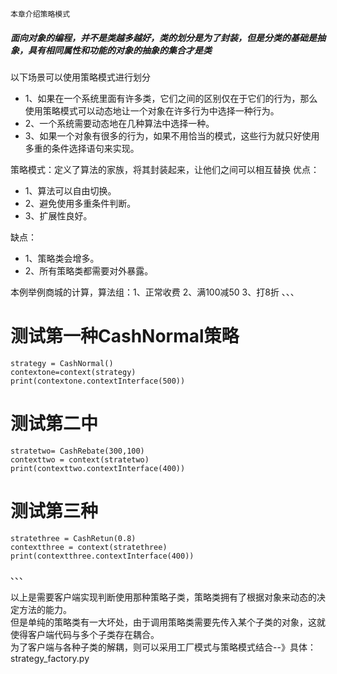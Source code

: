`本章介绍策略模式`
##### 面向对象的编程，并不是类越多越好，类的划分是为了封装，但是分类的基础是抽象，具有相同属性和功能的对象的抽象的集合才是类

以下场景可以使用策略模式进行划分
 - 1、如果在一个系统里面有许多类，它们之间的区别仅在于它们的行为，那么使用策略模式可以动态地让一个对象在许多行为中选择一种行为。 
 - 2、一个系统需要动态地在几种算法中选择一种。 
 - 3、如果一个对象有很多的行为，如果不用恰当的模式，这些行为就只好使用多重的条件选择语句来实现。
 
 策略模式：定义了算法的家族，将其封装起来，让他们之间可以相互替换
 优点：
  - 1、算法可以自由切换。 
  - 2、避免使用多重条件判断。 
  - 3、扩展性良好。
  
  缺点：
  
  - 1、策略类会增多。 
  - 2、所有策略类都需要对外暴露。
  
  
  本例举例商城的计算，算法组：1、正常收费 2、满100减50 3、打8折
  、、、
  
# 测试第一种CashNormal策略
    strategy = CashNormal()
    contextone=context(strategy)
    print(contextone.contextInterface(500))

# 测试第二中
    stratetwo= CashRebate(300,100)
    contexttwo = context(stratetwo)
    print(contexttwo.contextInterface(400))

# 测试第三种
    stratethree = CashRetun(0.8)
    contextthree = context(stratethree)
    print(contextthree.contextInterface(400))
  、、、
  
  以上是需要客户端实现判断使用那种策略子类，策略类拥有了根据对象来动态的决定方法的能力。<br>
  但是单纯的策略类有一大坏处，由于调用策略类需要先传入某个子类的对象，这就使得客户端代码与多个子类存在耦合。
  <br>为了客户端与各种子类的解耦，则可以采用工厂模式与策略模式结合--》具体：strategy_factory.py
  